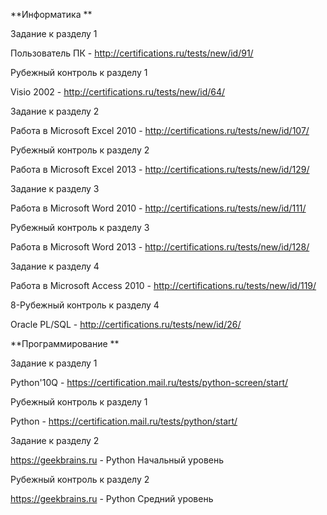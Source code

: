 **Информатика **



Задание к разделу 1

Пользователь ПК - http://certifications.ru/tests/new/id/91/



Рубежный контроль к разделу 1

Visio 2002 - http://certifications.ru/tests/new/id/64/



Задание к разделу 2

Работа в Microsoft Excel 2010 - http://certifications.ru/tests/new/id/107/



Рубежный контроль к разделу 2

Работа в Microsoft Excel 2013 - http://certifications.ru/tests/new/id/129/



Задание к разделу 3

Работа в Microsoft Word 2010 - http://certifications.ru/tests/new/id/111/



Рубежный контроль к разделу 3

Работа в Microsoft Word 2013 - http://certifications.ru/tests/new/id/128/



Задание к разделу 4 

Работа в Microsoft Access 2010 - http://certifications.ru/tests/new/id/119/



8-Рубежный контроль к разделу 4

Oracle PL/SQL - http://certifications.ru/tests/new/id/26/



**Программирование**



Задание к разделу 1

Python'10Q - https://certification.mail.ru/tests/python-screen/start/



Рубежный контроль к разделу 1

Python - https://certification.mail.ru/tests/python/start/



Задание к разделу 2

https://geekbrains.ru  - Python Начальный уровень



Рубежный контроль к разделу 2

https://geekbrains.ru - Python Средний уровень



